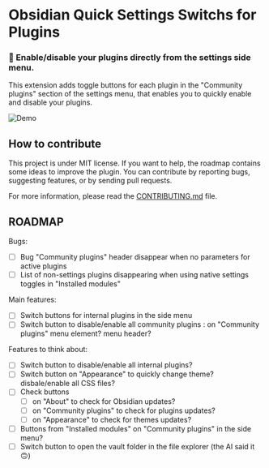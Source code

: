 # Obsidian Quick Settings Switchs for Plugins

### 🔁 Enable/disable your plugins directly from the settings side menu.

This extension adds toggle buttons for each plugin in the "Community plugins" section of the settings menu, 
that enables you to quickly enable and disable your plugins.

![Demo](media/overview_800_c.gif)

## How to contribute
This project is under MIT license. If you want to help, the roadmap contains some ideas to improve the plugin. 
You can contribute by reporting bugs, suggesting features, or by sending pull requests.

For more information, please read the [CONTRIBUTING.md](CONTRIBUTING.md) file.


## ROADMAP
Bugs:
- [ ] Bug "Community plugins" header disappear when no parameters for active plugins
- [ ] List of non-settings plugins disappearing when using native settings toggles in "Installed modules"

Main features:
- [ ] Switch buttons for internal plugins in the side menu
- [ ] Switch button to disable/enable all community plugins : on "Community plugins" menu element? menu header?

Features to think about:
- [ ] Switch button to disable/enable all internal plugins?
- [ ] Switch button on "Appearance" to quickly change theme? disbale/enable all CSS files?
- [ ] Check buttons 
  - [ ] on "About" to check for Obsidian updates?
  - [ ] on "Community plugins" to check for plugins updates?
  - [ ] on "Appearance" to check for themes updates?
- [ ] Buttons from "Installed modules" on "Community plugins" in the side menu?
- [ ] Switch button to open the vault folder in the file explorer (the AI said it 🙃)
